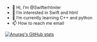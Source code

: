 - 👋 Hi, I’m @Swifterhtmler
- 👀 I’m interested in Swift and html 
- 🌱 I’m currently learning C++ and python
- 📫 How to reach me email

<!---
Swifterhtmler/Swifterhtmler is a ✨ special ✨ repository because its `README.md` (this file) appears on your GitHub profile.
You can click the Preview link to take a look at your changes.
--->

[![Anurag's GitHub stats](https://github-readme-stats.vercel.app/api?username=swifterhmler)](https://github.com/anuraghazra/github-readme-stats)

